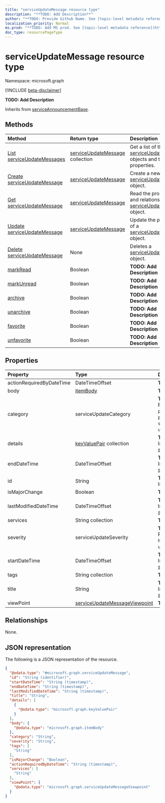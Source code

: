 ```yaml
---
title: "serviceUpdateMessage resource type"
description: "**TODO: Add Description**"
author: "**TODO: Provide Github Name. See [topic-level metadata reference](https://msgo.azurewebsites.net/add/document/guidelines/metadata.html#topic-level-metadata)**"
localization_priority: Normal
ms.prod: "**TODO: Add MS prod. See [topic-level metadata reference](https://msgo.azurewebsites.net/add/document/guidelines/metadata.html#topic-level-metadata)**"
doc_type: resourcePageType
---
```


# serviceUpdateMessage resource type

Namespace: microsoft.graph

[!INCLUDE [beta-disclaimer](../../includes/beta-disclaimer.md)]

**TODO: Add Description**


Inherits from [serviceAnnouncementBase](../resources/serviceannouncementbase.md).

## Methods
|Method|Return type|Description|
|:---|:---|:---|
|[List serviceUpdateMessages](../api/serviceupdatemessage-list.md)|[serviceUpdateMessage](../resources/serviceupdatemessage.md) collection|Get a list of the [serviceUpdateMessage](../resources/serviceupdatemessage.md) objects and their properties.|
|[Create serviceUpdateMessage](../api/serviceupdatemessage-create.md)|[serviceUpdateMessage](../resources/serviceupdatemessage.md)|Create a new [serviceUpdateMessage](../resources/serviceupdatemessage.md) object.|
|[Get serviceUpdateMessage](../api/serviceupdatemessage-get.md)|[serviceUpdateMessage](../resources/serviceupdatemessage.md)|Read the properties and relationships of a [serviceUpdateMessage](../resources/serviceupdatemessage.md) object.|
|[Update serviceUpdateMessage](../api/serviceupdatemessage-update.md)|[serviceUpdateMessage](../resources/serviceupdatemessage.md)|Update the properties of a [serviceUpdateMessage](../resources/serviceupdatemessage.md) object.|
|[Delete serviceUpdateMessage](../api/serviceupdatemessage-delete.md)|None|Deletes a [serviceUpdateMessage](../resources/serviceupdatemessage.md) object.|
|[markRead](../api/serviceupdatemessage-markread.md)|Boolean|**TODO: Add Description**|
|[markUnread](../api/serviceupdatemessage-markunread.md)|Boolean|**TODO: Add Description**|
|[archive](../api/serviceupdatemessage-archive.md)|Boolean|**TODO: Add Description**|
|[unarchive](../api/serviceupdatemessage-unarchive.md)|Boolean|**TODO: Add Description**|
|[favorite](../api/serviceupdatemessage-favorite.md)|Boolean|**TODO: Add Description**|
|[unfavorite](../api/serviceupdatemessage-unfavorite.md)|Boolean|**TODO: Add Description**|

## Properties
|Property|Type|Description|
|:---|:---|:---|
|actionRequiredByDateTime|DateTimeOffset|**TODO: Add Description**|
|body|[itemBody](../resources/itembody.md)|**TODO: Add Description**|
|category|serviceUpdateCategory|**TODO: Add Description**. Possible values are: `preventOrFixIssue`, `planForChange`, `stayInformed`, `unknownFutureValue`.|
|details|[keyValuePair](../resources/synchronization-keyvaluepair.md) collection|**TODO: Add Description** Inherited from [serviceAnnouncementBase](../resources/serviceannouncementbase.md).|
|endDateTime|DateTimeOffset|**TODO: Add Description** Inherited from [serviceAnnouncementBase](../resources/serviceannouncementbase.md).|
|id|String|**TODO: Add Description** Inherited from [entity](../resources/entity.md).|
|isMajorChange|Boolean|**TODO: Add Description**|
|lastModifiedDateTime|DateTimeOffset|**TODO: Add Description** Inherited from [serviceAnnouncementBase](../resources/serviceannouncementbase.md).|
|services|String collection|**TODO: Add Description**|
|severity|serviceUpdateSeverity|**TODO: Add Description**. Possible values are: `normal`, `high`, `critical`, `unknownFutureValue`.|
|startDateTime|DateTimeOffset|**TODO: Add Description** Inherited from [serviceAnnouncementBase](../resources/serviceannouncementbase.md).|
|tags|String collection|**TODO: Add Description**|
|title|String|**TODO: Add Description** Inherited from [serviceAnnouncementBase](../resources/serviceannouncementbase.md).|
|viewPoint|[serviceUpdateMessageViewpoint](../resources/serviceupdatemessageviewpoint.md)|**TODO: Add Description**|

## Relationships
None.

## JSON representation
The following is a JSON representation of the resource.
<!-- {
  "blockType": "resource",
  "keyProperty": "id",
  "@odata.type": "microsoft.graph.serviceUpdateMessage",
  "baseType": "microsoft.graph.serviceAnnouncementBase",
  "openType": false
}
-->
``` json
{
  "@odata.type": "#microsoft.graph.serviceUpdateMessage",
  "id": "String (identifier)",
  "startDateTime": "String (timestamp)",
  "endDateTime": "String (timestamp)",
  "lastModifiedDateTime": "String (timestamp)",
  "title": "String",
  "details": [
    {
      "@odata.type": "microsoft.graph.keyValuePair"
    }
  ],
  "body": {
    "@odata.type": "microsoft.graph.itemBody"
  },
  "category": "String",
  "severity": "String",
  "tags": [
    "String"
  ],
  "isMajorChange": "Boolean",
  "actionRequiredByDateTime": "String (timestamp)",
  "services": [
    "String"
  ],
  "viewPoint": {
    "@odata.type": "microsoft.graph.serviceUpdateMessageViewpoint"
  }
}
```

